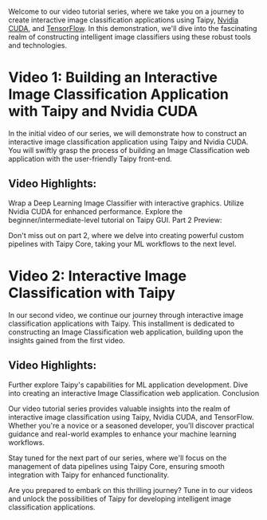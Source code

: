 Welcome to our video tutorial series, where we take you on a journey to create interactive image classification applications using Taipy, [Nvidia CUDA](https://developer.nvidia.com/cuda-toolkit), and [TensorFlow](https://www.tensorflow.org/). In this demonstration, we'll dive into the fascinating realm of constructing intelligent image classifiers using these robust tools and technologies.


# Video 1: Building an Interactive Image Classification Application with Taipy and Nvidia CUDA

In the initial video of our series, we will demonstrate how to construct an interactive image classification application using Taipy and Nvidia CUDA. You will swiftly grasp the process of building an Image Classification web application with the user-friendly Taipy front-end.

## Video Highlights:

Wrap a Deep Learning Image Classifier with interactive graphics.
Utilize Nvidia CUDA for enhanced performance.
Explore the beginner/intermediate-level tutorial on Taipy GUI.
Part 2 Preview:

Don't miss out on part 2, where we delve into creating powerful custom pipelines with Taipy Core, taking your ML workflows to the next level.


# Video 2: Interactive Image Classification with Taipy 

In our second video, we continue our journey through interactive image classification applications with Taipy. This installment is dedicated to constructing an Image Classification web application, building upon the insights gained from the first video.

## Video Highlights:

Further explore Taipy's capabilities for ML application development.
Dive into creating an interactive Image Classification web application.
Conclusion

Our video tutorial series provides valuable insights into the realm of interactive image classification using Taipy, Nvidia CUDA, and TensorFlow. Whether you're a novice or a seasoned developer, you'll discover practical guidance and real-world examples to enhance your machine learning workflows.

Stay tuned for the next part of our series, where we'll focus on the management of data pipelines using Taipy Core, ensuring smooth integration with Taipy for enhanced functionality.

Are you prepared to embark on this thrilling journey? Tune in to our videos and unlock the possibilities of Taipy for developing intelligent image classification applications.
